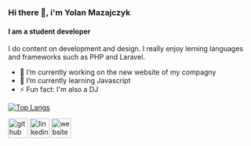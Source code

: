 ### Hi there 👋, i'm Yolan Mazajczyk
#### I am a student developer
I do content on development and design. I really enjoy lerning languages and frameworks such as PHP and Laravel.

- 🔭 I’m currently working on the new website of my compagny 
- 🌱 I’m currently learning Javascript 
- ⚡ Fun fact: I'm also a DJ 

[![Top Langs](https://github-readme-stats.vercel.app/api/top-langs/?username=yolan11)](https://github.com/anuraghazra/github-readme-stats)

[<img src='https://cdn.jsdelivr.net/npm/simple-icons@3.0.1/icons/github.svg' alt='github' height='40'>](https://github.com/yolan11)  [<img src='https://cdn.jsdelivr.net/npm/simple-icons@3.0.1/icons/linkedin.svg' alt='linkedin' height='40'>](https://www.linkedin.com/in/https://www.linkedin.com/in/yolanmazajczyk//)  [<img src='https://cdn.jsdelivr.net/npm/simple-icons@3.0.1/icons/icloud.svg' alt='website' height='40'>](https://yolanmack.com)  

